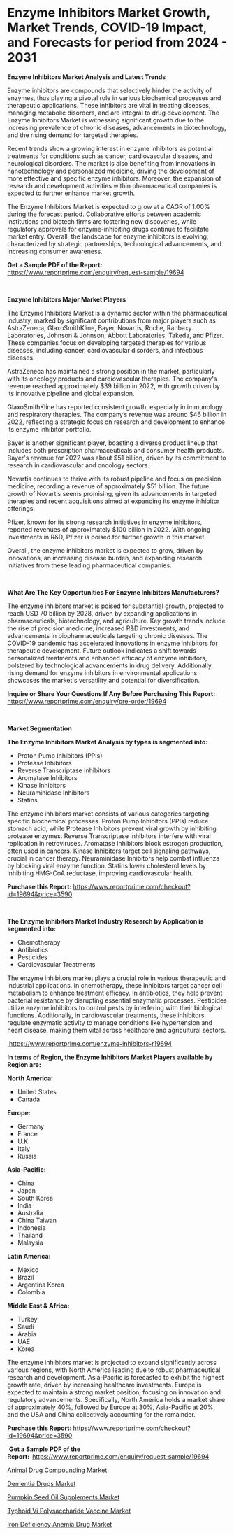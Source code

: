 <p><h1>Enzyme Inhibitors Market Growth, Market Trends, COVID-19 Impact, and Forecasts for period from 2024 - 2031</h1></p><p><strong>Enzyme Inhibitors Market Analysis and Latest Trends</strong></p>
<p><p>Enzyme inhibitors are compounds that selectively hinder the activity of enzymes, thus playing a pivotal role in various biochemical processes and therapeutic applications. These inhibitors are vital in treating diseases, managing metabolic disorders, and are integral to drug development. The Enzyme Inhibitors Market is witnessing significant growth due to the increasing prevalence of chronic diseases, advancements in biotechnology, and the rising demand for targeted therapies. </p><p>Recent trends show a growing interest in enzyme inhibitors as potential treatments for conditions such as cancer, cardiovascular diseases, and neurological disorders. The market is also benefiting from innovations in nanotechnology and personalized medicine, driving the development of more effective and specific enzyme inhibitors. Moreover, the expansion of research and development activities within pharmaceutical companies is expected to further enhance market growth.</p><p>The Enzyme Inhibitors Market is expected to grow at a CAGR of 1.00% during the forecast period. Collaborative efforts between academic institutions and biotech firms are fostering new discoveries, while regulatory approvals for enzyme-inhibiting drugs continue to facilitate market entry. Overall, the landscape for enzyme inhibitors is evolving, characterized by strategic partnerships, technological advancements, and increasing consumer awareness.</p></p>
<p><strong>Get a Sample PDF of the Report:&nbsp;</strong> <a href="https://www.reportprime.com/enquiry/request-sample/19694?utm_campaign=12&utm_medium=2&utm_source=Github&utm_content=ia&utm_term=02122024&utm_id=enzyme-inhibitors">https://www.reportprime.com/enquiry/request-sample/19694</a></p>
<p>&nbsp;</p>
<p><strong>Enzyme Inhibitors Major Market Players</strong></p>
<p><p>The Enzyme Inhibitors Market is a dynamic sector within the pharmaceutical industry, marked by significant contributions from major players such as AstraZeneca, GlaxoSmithKline, Bayer, Novartis, Roche, Ranbaxy Laboratories, Johnson & Johnson, Abbott Laboratories, Takeda, and Pfizer. These companies focus on developing targeted therapies for various diseases, including cancer, cardiovascular disorders, and infectious diseases.</p><p>AstraZeneca has maintained a strong position in the market, particularly with its oncology products and cardiovascular therapies. The company's revenue reached approximately $39 billion in 2022, with growth driven by its innovative pipeline and global expansion.</p><p>GlaxoSmithKline has reported consistent growth, especially in immunology and respiratory therapies. The company’s revenue was around $46 billion in 2022, reflecting a strategic focus on research and development to enhance its enzyme inhibitor portfolio.</p><p>Bayer is another significant player, boasting a diverse product lineup that includes both prescription pharmaceuticals and consumer health products. Bayer's revenue for 2022 was about $51 billion, driven by its commitment to research in cardiovascular and oncology sectors.</p><p>Novartis continues to thrive with its robust pipeline and focus on precision medicine, recording a revenue of approximately $51 billion. The future growth of Novartis seems promising, given its advancements in targeted therapies and recent acquisitions aimed at expanding its enzyme inhibitor offerings.</p><p>Pfizer, known for its strong research initiatives in enzyme inhibitors, reported revenues of approximately $100 billion in 2022. With ongoing investments in R&D, Pfizer is poised for further growth in this market.</p><p>Overall, the enzyme inhibitors market is expected to grow, driven by innovations, an increasing disease burden, and expanding research initiatives from these leading pharmaceutical companies.</p></p>
<p>&nbsp;</p>
<p><strong>What Are The Key Opportunities For Enzyme Inhibitors Manufacturers?</strong></p>
<p><p>The enzyme inhibitors market is poised for substantial growth, projected to reach USD 70 billion by 2028, driven by expanding applications in pharmaceuticals, biotechnology, and agriculture. Key growth trends include the rise of precision medicine, increased R&D investments, and advancements in biopharmaceuticals targeting chronic diseases. The COVID-19 pandemic has accelerated innovations in enzyme inhibitors for therapeutic development. Future outlook indicates a shift towards personalized treatments and enhanced efficacy of enzyme inhibitors, bolstered by technological advancements in drug delivery. Additionally, rising demand for enzyme inhibitors in environmental applications showcases the market's versatility and potential for diversification.</p></p>
<p><strong>Inquire or Share Your Questions If Any Before Purchasing This Report:</strong> <a href="https://www.reportprime.com/enquiry/pre-order/19694?utm_campaign=12&utm_medium=2&utm_source=Github&utm_content=ia&utm_term=02122024&utm_id=enzyme-inhibitors">https://www.reportprime.com/enquiry/pre-order/19694</a></p>
<p>&nbsp;</p>
<p><strong>Market Segmentation</strong></p>
<p><strong>The Enzyme Inhibitors Market Analysis by types is segmented into:</strong></p>
<p><ul><li>Proton Pump Inhibitors (PPIs)</li><li>Protease Inhibitors</li><li>Reverse Transcriptase Inhibitors</li><li>Aromatase Inhibitors</li><li>Kinase Inhibitors</li><li>Neuraminidase Inhibitors</li><li>Statins</li></ul></p>
<p><p>The enzyme inhibitors market consists of various categories targeting specific biochemical processes. Proton Pump Inhibitors (PPIs) reduce stomach acid, while Protease Inhibitors prevent viral growth by inhibiting protease enzymes. Reverse Transcriptase Inhibitors interfere with viral replication in retroviruses. Aromatase Inhibitors block estrogen production, often used in cancers. Kinase Inhibitors target cell signaling pathways, crucial in cancer therapy. Neuraminidase Inhibitors help combat influenza by blocking viral enzyme function. Statins lower cholesterol levels by inhibiting HMG-CoA reductase, improving cardiovascular health.</p></p>
<p><strong>Purchase this Report:&nbsp;</strong><a href="https://www.reportprime.com/checkout?id=19694&price=3590&utm_campaign=12&utm_medium=2&utm_source=Github&utm_content=ia&utm_term=02122024&utm_id=enzyme-inhibitors">https://www.reportprime.com/checkout?id=19694&price=3590</a></p>
<p>&nbsp;</p>
<p><strong>The Enzyme Inhibitors Market Industry Research by Application is segmented into:</strong></p>
<p><ul><li>Chemotherapy</li><li>Antibiotics</li><li>Pesticides</li><li>Cardiovascular Treatments</li></ul></p>
<p><p>The enzyme inhibitors market plays a crucial role in various therapeutic and industrial applications. In chemotherapy, these inhibitors target cancer cell metabolism to enhance treatment efficacy. In antibiotics, they help prevent bacterial resistance by disrupting essential enzymatic processes. Pesticides utilize enzyme inhibitors to control pests by interfering with their biological functions. Additionally, in cardiovascular treatments, these inhibitors regulate enzymatic activity to manage conditions like hypertension and heart disease, making them vital across healthcare and agricultural sectors.</p></p>
<p><a href="https://www.reportprime.com/enzyme-inhibitors-r19694?utm_campaign=12&utm_medium=2&utm_source=Github&utm_content=ia&utm_term=02122024&utm_id=enzyme-inhibitors">&nbsp;https://www.reportprime.com/enzyme-inhibitors-r19694</a></p>
<p><strong>In terms of Region, the Enzyme Inhibitors Market Players available by Region are:</strong></p>
<p>
    <p> <strong> North America: </strong>
        <ul>
            <li>United States</li>
            <li>Canada</li>
        </ul>
        </p> 
    <p> <strong> Europe: </strong>
        <ul>
            <li>Germany</li>
            <li>France</li>
            <li>U.K.</li>
            <li>Italy</li>
            <li>Russia</li>
        </ul>
        </p> 
    <p> <strong> Asia-Pacific: </strong>
        <ul>
            <li>China</li>
            <li>Japan</li>
            <li>South Korea</li>
            <li>India</li>
            <li>Australia</li>
            <li>China Taiwan</li>
            <li>Indonesia</li>
            <li>Thailand</li>
            <li>Malaysia</li>
        </ul>
        </p> 
    <p> <strong> Latin America: </strong>
        <ul>
            <li>Mexico</li>
            <li>Brazil</li>
            <li>Argentina Korea</li>
            <li>Colombia</li>
        </ul>
        </p> 
    <p> <strong> Middle East & Africa: </strong>
        <ul>
            <li>Turkey</li>
            <li>Saudi</li>
            <li>Arabia</li>
            <li>UAE</li>
            <li>Korea</li>
        </ul>
    </p>
    </p>
<p><p>The enzyme inhibitors market is projected to expand significantly across various regions, with North America leading due to robust pharmaceutical research and development. Asia-Pacific is forecasted to exhibit the highest growth rate, driven by increasing healthcare investments. Europe is expected to maintain a strong market position, focusing on innovation and regulatory advancements. Specifically, North America holds a market share of approximately 40%, followed by Europe at 30%, Asia-Pacific at 20%, and the USA and China collectively accounting for the remainder.</p></p>
<p><strong>Purchase this Report: </strong><a href="https://www.reportprime.com/checkout?id=19694&price=3590&utm_campaign=12&utm_medium=2&utm_source=Github&utm_content=ia&utm_term=02122024&utm_id=enzyme-inhibitors">https://www.reportprime.com/checkout?id=19694&price=3590</a></p>
<p>&nbsp;<strong>Get a Sample PDF of the Report:&nbsp;&nbsp;</strong><a href="https://www.reportprime.com/enquiry/request-sample/19694?utm_campaign=12&utm_medium=2&utm_source=Github&utm_content=ia&utm_term=02122024&utm_id=enzyme-inhibitors">https://www.reportprime.com/enquiry/request-sample/19694</a></p>
<p><strong></strong></p>
<p><p><a href="https://github.com/JakirUddin511/Market-Research-Report-List-1/blob/main/animal-drug-compounding-market.md?utm_campaign=12&utm_medium=2&utm_source=Github&utm_content=ia&utm_term=02122024&utm_id=enzyme-inhibitors">Animal Drug Compounding Market</a></p><p><a href="https://github.com/ChiragRP21/Market-Research-Report-List-6/blob/main/dementia-drugs-market.md?utm_campaign=12&utm_medium=2&utm_source=Github&utm_content=ia&utm_term=02122024&utm_id=enzyme-inhibitors">Dementia Drugs Market</a></p><p><a href="https://issuu.com/reportprime-2/docs/pumpkin-seed-oil-supplements-market-size-2030.pptx?utm_campaign=12&utm_medium=2&utm_source=Github&utm_content=ia&utm_term=02122024&utm_id=enzyme-inhibitors">Pumpkin Seed Oil Supplements Market</a></p><p><a href="https://www.linkedin.com/pulse/typhoid-vi-polysaccharide-vaccine-market-growth-analysis-cvdqe?utm_campaign=12&utm_medium=2&utm_source=Github&utm_content=ia&utm_term=02122024&utm_id=enzyme-inhibitors">Typhoid Vi Polysaccharide Vaccine Market</a></p><p><a href="https://issuu.com/reportprime-2/docs/iron-deficiency-anemia-drug-market-size-2030.pptx?utm_campaign=12&utm_medium=2&utm_source=Github&utm_content=ia&utm_term=02122024&utm_id=enzyme-inhibitors">Iron Deficiency Anemia Drug Market</a></p></p>